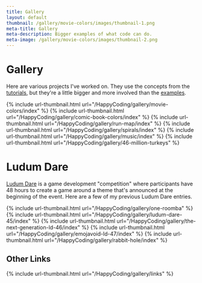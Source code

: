 ```yaml
---
title: Gallery
layout: default
thumbnail: /gallery/movie-colors/images/thumbnail-1.png
meta-title: Gallery
meta-description: Bigger examples of what code can do.
meta-image: /gallery/movie-colors/images/thumbnail-2.png
---
```


# Gallery

Here are various projects I've worked on. They use the concepts from the [tutorials](/tutorials), but they're a little bigger and more involved than the [examples](/examples).

{% include url-thumbnail.html url="/HappyCoding/gallery/movie-colors/index" %}
{% include url-thumbnail.html url="/HappyCoding/gallery/comic-book-colors/index" %}
{% include url-thumbnail.html url="/HappyCoding/gallery/run-map/index" %}
{% include url-thumbnail.html url="/HappyCoding/gallery/spirals/index" %}
{% include url-thumbnail.html url="/HappyCoding/gallery/music/index" %}
{% include url-thumbnail.html url="/HappyCoding/gallery/46-million-turkeys" %}

# Ludum Dare

[Ludum Dare](https://ldjam.com/) is a game development "competition" where participants have 48 hours to create a game around a theme that's announced at the beginning of the event. Here are a few of my previous Ludum Dare entries.

{% include url-thumbnail.html url="/HappyCoding/gallery/one-roomba" %}
{% include url-thumbnail.html url="/HappyCoding/gallery/ludum-dare-45/index" %}
{% include url-thumbnail.html url="/HappyCoding/gallery/the-next-generation-ld-46/index" %}
{% include url-thumbnail.html url="/HappyCoding/gallery/emojavoid-ld-47/index" %}
{% include url-thumbnail.html url="/HappyCoding/gallery/rabbit-hole/index" %}

## Other Links

{% include url-thumbnail.html url="/HappyCoding/gallery/links" %}